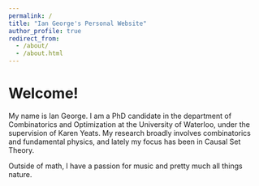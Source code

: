 ```yaml
---
permalink: /
title: "Ian George's Personal Website"
author_profile: true
redirect_from: 
  - /about/
  - /about.html
---
```


Welcome!
======
My name is Ian George.  I am a PhD candidate in the department of Combinatorics and Optimization at the University of Waterloo, under the supervision of Karen Yeats.  My research broadly involves combinatorics and fundamental physics, and lately my focus has been in Causal Set Theory.

Outside of math, I have a passion for music and pretty much all things nature.